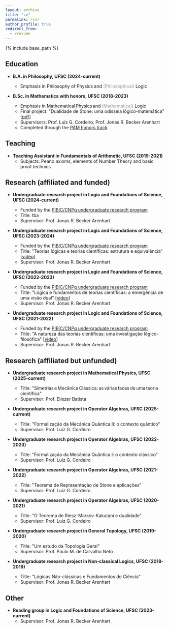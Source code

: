 ```yaml
---
layout: archive
title: "cv"
permalink: /cv/
author_profile: true
redirect_from:
  - /resume
---
```


{% include base_path %}

## Education

* **B.A. in Philosophy, UFSC (2024-current)**
  * Emphasis in Philosophy of Physics and <span style="color: #999999;">(Philosophical)</span> Logic

* **B.Sc. in Mathematics with honors, UFSC (2018-2023)**
  * Emphasis in Mathematical Physics and <span style="color: #999999;">(Mathematical)</span> Logic
  * Final project: "Dualidade de Stone: uma odisseia lógico-matemática" [[pdf](https://repositorio.ufsc.br/bitstream/handle/123456789/255148/tcc_julio%20candido%20veloso%20barczyszyn.pdf?sequence=1&isAllowed=y)]
  * Supervisors: Prof. Luiz G. Cordeiro, Prof. Jonas R. Becker Arenhart
  * Completed through the [PAM honors track](https://pam-mtm-ufsc-br.translate.goog/oquee.html?_x_tr_sch=http&_x_tr_sl=pt&_x_tr_tl=en&_x_tr_hl=pt-BR&_x_tr_pto=wapp)

## Teaching

* **Teaching Assistant in Fundamentals of Arithmetic, UFSC (2019-2021)**
  * Subjects: Peano axioms, elements of Number Theory and basic proof technics

## Research (affiliated and funded)

* **Undergraduate research project in Logic and Foundations of Science, UFSC (2024-current)**
  * Funded by the [PIBIC/CNPq undergraduate research program](http://pibic.propesq.ufsc.br/)
  * Title: tba
  * Supervisor: Prof. Jonas R. Becker Arenhart

* **Undergraduate research project in Logic and Foundations of Science, UFSC (2023-2024)**
  * Funded by the [PIBIC/CNPq undergraduate research program](http://pibic.propesq.ufsc.br/)
  * Title: "Teorias lógicas e teorias científicas: estrutura e equivalência" [[video](https://repositorio.ufsc.br/handle/123456789/259340)]
  * Supervisor: Prof. Jonas R. Becker Arenhart

* **Undergraduate research project in Logic and Foundations of Science, UFSC (2022-2023)**
  * Funded by the [PIBIC/CNPq undergraduate research program](http://pibic.propesq.ufsc.br/)
  * Title: "Lógica e fundamentos de teorias científicas: a emergência de uma visão dual" [[video](https://repositorio.ufsc.br/handle/123456789/251015)]
  * Supervisor: Prof. Jonas R. Becker Arenhart

* **Undergraduate research project in Logic and Foundations of Science, UFSC (2021-2022)**
  * Funded by the [PIBIC/CNPq undergraduate research program](http://pibic.propesq.ufsc.br/)
  * Title: "A natureza das teorias científicas: uma investigação lógico-filosófica" [[video](https://repositorio.ufsc.br/handle/123456789/239384)]
  * Supervisor: Prof. Jonas R. Becker Arenhart
 
## Research (affiliated but unfunded)

* **Undergraduate research project in Mathematical Physics, UFSC (2025-current)**
  * Title: "Simetrias e Mecânica Clássica: as várias faces de uma teoria científica"
  * Supervisor: Prof. Eliezer Batista

* **Undergraduate research project in Operator Algebras, UFSC (2025-current)**
  * Title: "Formalização da Mecânica Quântica II: o contexto quântico"
  * Supervisor: Prof. Luiz G. Cordeiro

* **Undergraduate research project in Operator Algebras, UFSC (2022-2023)**
  * Title: "Formalização da Mecânica Quântica I: o contexto clássico"
  * Supervisor: Prof. Luiz G. Cordeiro

* **Undergraduate research project in Operator Algebras, UFSC (2021-2022)**
  * Title: "Teorema de Representação de Stone e aplicações"
  * Supervisor: Prof. Luiz G. Cordeiro

* **Undergraduate research project in Operator Algebras, UFSC (2020-2021)**
  * Title: "O Teorema de Riesz-Markov-Kakutani e dualidade"
  * Supervisor: Prof. Luiz G. Cordeiro

* **Undergraduate research project in General Topology, UFSC (2019-2020)** 
  * Title: "Um estudo da Topologia Geral"
  * Supervisor: Prof. Paulo M. de Carvalho Neto

* **Undergraduate research project in Non-classical Logics, UFSC (2018-2019)** 
  * Title: "Lógicas Não-clássicas e Fundamentos de Ciência"
  * Supervisor: Prof. Jonas R. Becker Arenhart

## Other

* **Reading group in Logic and Foundations of Science, UFSC (2023-current)**
  * Supervisor: Prof. Jonas R. Becker Arenhart
